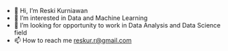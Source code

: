- 👋 Hi, I’m Reski Kurniawan
- 👀 I’m interested in Data and Machine Learning
- 💞️ I’m looking for opportunity to work in Data Analysis and Data Science field
- 📫 How to reach me reskur.r@gmail.com

<!---
reskur/reskur is a ✨ special ✨ repository because its `README.md` (this file) appears on your GitHub profile.
You can click the Preview link to take a look at your changes.
--->
